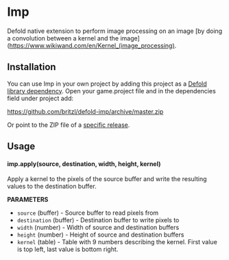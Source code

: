 # Imp
Defold native extension to perform image processing on an image [by doing a convolution between a kernel and the image](https://www.wikiwand.com/en/Kernel_(image_processing).

## Installation
You can use Imp in your own project by adding this project as a [Defold library dependency](https://www.defold.com/manuals/libraries/). Open your game.project file and in the dependencies field under project add:

https://github.com/britzl/defold-imp/archive/master.zip

Or point to the ZIP file of a [specific release](https://github.com/britzl/defold-imp/releases).

## Usage

#### imp.apply(source, destination, width, height, kernel)

Apply a kernel to the pixels of the source buffer and write the resulting values to the destination buffer.

**PARAMETERS**
* ```source``` (buffer) - Source buffer to read pixels from
* ```destination``` (buffer) - Destination buffer to write pixels to
* ```width``` (number) - Width of source and destination buffers
* ```height``` (number) - Height of source and destination buffers
* ```kernel``` (table) - Table with 9 numbers describing the kernel. First value is top left, last value is bottom right.
